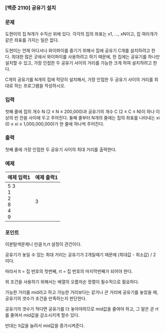### [백준 2110] 공유기 설치

### 문제

도현이의 집 N개가 수직선 위에 있다. 각각의 집의 좌표는 x1, ..., xN이고, 집 여러개가 같은 좌표를 가지는 일은 없다.

도현이는 언제 어디서나 와이파이를 즐기기 위해서 집에 공유기 C개를 설치하려고 한다. 최대한 많은 곳에서 와이파이를 사용하려고 하기 때문에, 한 집에는 공유기를 하나만 설치할 수 있고, 가장 인접한 두 공유기 사이의 거리를 가능한 크게 하여 설치하려고 한다.

C개의 공유기를 N개의 집에 적당히 설치해서, 가장 인접한 두 공유기 사이의 거리를 최대로 하는 프로그램을 작성하시오.

### 입력

첫째 줄에 집의 개수 N (2 ≤ N ≤ 200,000)과 공유기의 개수 C (2 ≤ C ≤ N)이 하나 이상의 빈 칸을 사이에 두고 주어진다. 둘째 줄부터 N개의 줄에는 집의 좌표를 나타내는 xi (0 ≤ xi ≤ 1,000,000,000)가 한 줄에 하나씩 주어진다.

### 출력

첫째 줄에 가장 인접한 두 공유기 사이의 최대 거리를 출력한다.

### 예제

|예제 입력1|예제 출력1|
|---|---|
|5 3<br>1<br>2<br>8<br>4<br>9|3|

### 포인트

이분탐색문제니 만큼 lt,rt 설정이 관건이다.

공유기가 놓일 수 있는 최대 거리는 공유기가 2개일때기 때문에 (최대값 - 최소값) / 2 이다.

따라서 lt = 집 번호의 첫번째, rt = 집 번호의 마지막번째가 되어야 한다.

위 조건을 사용하기 위해서는 배열의 오름차순 정렬이 필수적으로 필요하다.

가능한 거리를 mid라고 하고 가능한 거리보다는 같거나 큰 거리에 공유기를 놓았을 때, 공유기의 갯수가 조건을 만족하는지 판단한다.

공유기의 갯수가 적다면 공유기를 더 놓아야하므로 mid값을 줄여야 하고, 그 말은 곧 rt를 줄여서 mid값을 감소시키게 할수 있다.

반대는 lt값을 늘려서 mid값을 증가시켜준다.